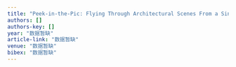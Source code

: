 ```yaml
---
title: "Peek‐in‐the‐Pic: Flying Through Architectural Scenes From a Single Image"
authors: []
authors-key: []
year: "数据暂缺"
article-link: "数据暂缺"
venue: "数据暂缺"
bibex: "数据暂缺"
---
```

